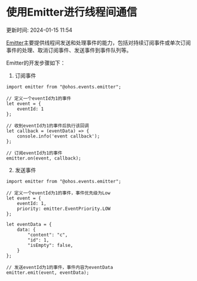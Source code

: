 # 使用Emitter进行线程间通信

更新时间: 2024-01-15 11:54

[Emitter](https://developer.harmonyos.com/cn/docs/documentation/doc-references-V3/js-apis-emitter-0000001428061916-V3)主要提供线程间发送和处理事件的能力，包括对持续订阅事件或单次订阅事件的处理、取消订阅事件、发送事件到事件队列等。

Emitter的开发步骤如下：

1. 订阅事件
```
import emitter from "@ohos.events.emitter";

// 定义一个eventId为1的事件
let event = {
    eventId: 1
};

// 收到eventId为1的事件后执行该回调
let callback = (eventData) => {
    console.info('event callback');
};

// 订阅eventId为1的事件
emitter.on(event, callback);
```
2. 发送事件
```
import emitter from "@ohos.events.emitter";

// 定义一个eventId为1的事件，事件优先级为Low
let event = {
    eventId: 1,
    priority: emitter.EventPriority.LOW
};

let eventData = {
    data: {
        "content": "c",
        "id": 1,
        "isEmpty": false,
    }
};

// 发送eventId为1的事件，事件内容为eventData
emitter.emit(event, eventData);
```


